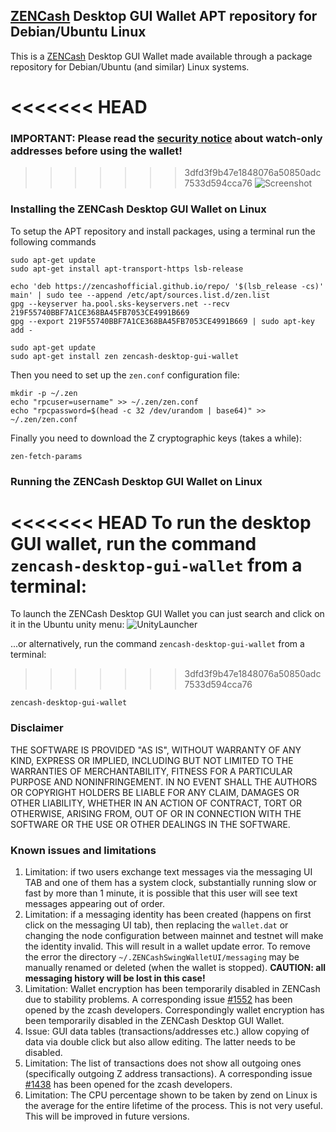 ## [ZENCash](https://zensystem.io/) Desktop GUI Wallet APT repository for Debian/Ubuntu Linux

This is a [ZENCash](https://zensystem.io/) Desktop GUI Wallet made available through a package repository
for Debian/Ubuntu (and similar) Linux systems.

<<<<<<< HEAD
=======
### IMPORTANT: Please read the [security notice](KnownSecurityIssues.md) about watch-only addresses before using the wallet!

>>>>>>> 3dfd3f9b47e1848076a50850adc7533d594cca76
![Screenshot](ZENCashWalletUbuntu.png "Main Window")

### Installing the ZENCash Desktop GUI Wallet on Linux

To setup the APT repository and install packages, using a terminal run the following commands
```
sudo apt-get update
sudo apt-get install apt-transport-https lsb-release

echo 'deb https://zencashofficial.github.io/repo/ '$(lsb_release -cs)' main' | sudo tee --append /etc/apt/sources.list.d/zen.list
gpg --keyserver ha.pool.sks-keyservers.net --recv 219F55740BBF7A1CE368BA45FB7053CE4991B669
gpg --export 219F55740BBF7A1CE368BA45FB7053CE4991B669 | sudo apt-key add -

sudo apt-get update
sudo apt-get install zen zencash-desktop-gui-wallet
```
Then you need to set up the `zen.conf` configuration file:
```
mkdir -p ~/.zen
echo "rpcuser=username" >> ~/.zen/zen.conf
echo "rpcpassword=$(head -c 32 /dev/urandom | base64)" >> ~/.zen/zen.conf
```

Finally you need to download the Z cryptographic keys (takes a while):
```
zen-fetch-params
```

### Running the ZENCash Desktop GUI Wallet on Linux

<<<<<<< HEAD
To run the desktop GUI wallet, run the command `zencash-desktop-gui-wallet` from a terminal:
=======
To launch the ZENCash Desktop GUI Wallet you can just search and click on it in the Ubuntu unity menu:
![UnityLauncher](ZENUnityLauncher.png "ZENCash Wallet launcher")

...or alternatively, run the command `zencash-desktop-gui-wallet` from a terminal:
>>>>>>> 3dfd3f9b47e1848076a50850adc7533d594cca76
```
zencash-desktop-gui-wallet
```

### Disclaimer

THE SOFTWARE IS PROVIDED "AS IS", WITHOUT WARRANTY OF ANY KIND, EXPRESS OR
IMPLIED, INCLUDING BUT NOT LIMITED TO THE WARRANTIES OF MERCHANTABILITY,
FITNESS FOR A PARTICULAR PURPOSE AND NONINFRINGEMENT. IN NO EVENT SHALL THE
AUTHORS OR COPYRIGHT HOLDERS BE LIABLE FOR ANY CLAIM, DAMAGES OR OTHER
LIABILITY, WHETHER IN AN ACTION OF CONTRACT, TORT OR OTHERWISE, ARISING FROM,
OUT OF OR IN CONNECTION WITH THE SOFTWARE OR THE USE OR OTHER DEALINGS IN THE
SOFTWARE.

### Known issues and limitations
1. Limitation: if two users exchange text messages via the messaging UI TAB and one of them has a system clock, substantially running slow or fast by more than 1 minute, it is possible that this user will see text messages appearing out of order.
1. Limitation: if a messaging identity has been created (happens on first click on the messaging UI tab), then replacing the `wallet.dat` or changing the node configuration between mainnet and testnet will make the identity invalid. This will result in a wallet update error. To remove the error the directory `~/.ZENCashSwingWalletUI/messaging` may be manually renamed or deleted (when the wallet is stopped). **CAUTION: all messaging history will be lost in this case!**
1. Limitation: Wallet encryption has been temporarily disabled in ZENCash due to stability problems. A corresponding issue
[#1552](https://github.com/zcash/zcash/issues/1552) has been opened by the zcash developers. Correspondingly
wallet encryption has been temporarily disabled in the ZENCash Desktop GUI Wallet.
1. Issue: GUI data tables (transactions/addresses etc.) allow copying of data via double click but also allow editing.
The latter needs to be disabled.
1. Limitation: The list of transactions does not show all outgoing ones (specifically outgoing Z address
transactions). A corresponding issue [#1438](https://github.com/zcash/zcash/issues/1438) has been opened
for the zcash developers.
1. Limitation: The CPU percentage shown to be taken by zend on Linux is the average for the entire lifetime
of the process. This is not very useful. This will be improved in future versions.
